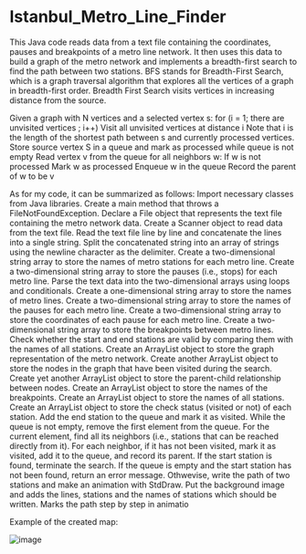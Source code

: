 # Istanbul_Metro_Line_Finder

This Java code reads data from a text file containing the coordinates, pauses and breakpoints of a metro line  network. It then uses this data to build a graph of the metro network and implements a breadth-first search to find the path between two stations. BFS stands for Breadth-First Search, which is a graph traversal algorithm that explores all the vertices of a graph in breadth-first order. Breadth First Search visits vertices in increasing distance from the source.

Given a graph with N vertices and a selected vertex s:
for (i = 1; there are unvisited vertices ; i++)
    Visit all unvisited vertices at distance i
Note that i is the length of the shortest path between s and currently processed vertices.
Store source vertex S in a queue and mark as processed
while queue is not empty
    Read vertex v from the queue
    for all neighbors w:
    If w is not processed
        Mark w as processed
        Enqueue w in the queue
        Record the parent of w to be v
        
As for my code, it can be summarized as follows:
Import necessary classes from Java libraries.
Create a main method that throws a FileNotFoundException.
Declare a File object that represents the text file containing the metro network data.
Create a Scanner object to read data from the text file.
Read the text file line by line and concatenate the lines into a single string.
Split the concatenated string into an array of strings using the newline character as the delimiter.
Create a two-dimensional string array to store the names of metro stations for each metro line.
Create a two-dimensional string array to store the pauses (i.e., stops) for each metro line.
Parse the text data into the two-dimensional arrays using loops and conditionals.
Create a one-dimensional string array to store the names of metro lines.
Create a two-dimensional string array to store the names of the pauses for each metro line.
Create a two-dimensional string array to store the coordinates of each pause for each metro line.
Create a two-dimensional string array to store the breakpoints between metro lines.
Check whether the start and end stations are valid by comparing them with the names of all stations.
Create an ArrayList object to store the graph representation of the metro network.
Create another ArrayList object to store the nodes in the graph that have been visited during the search.
Create yet another ArrayList object to store the parent-child relationship between nodes.
Create an ArrayList object to store the names of the breakpoints.
Create an ArrayList object to store the names of all stations.
Create an ArrayList object to store the check status (visited or not) of each station.
Add the end station to the queue and mark it as visited.
While the queue is not empty, remove the first element from the queue.
For the current element, find all its neighbors (i.e., stations that can be reached directly from it).
For each neighbor, if it has not been visited, mark it as visited, add it to the queue, and record its parent.
If the start station is found, terminate the search.
If the queue is empty and the start station has not been found, return an error message. 
Othwevise, write the path of two stations and make an animation with StdDraw.
Put the background image and adds the lines, stations and the names of stations which should be written.
Marks the path step by step in animatio

Example of the created map:


![image](https://github.com/kerembozkurt2002/Istanbul_Metro_Line_Finder/assets/157289283/ee55f161-b543-4b84-8c30-f8c94225e033)



